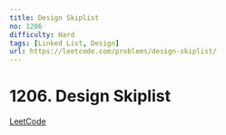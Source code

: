 ```yaml
---
title: Design Skiplist
no: 1206
difficulty: Hard
tags: [Linked List, Design]
url: https://leetcode.com/problems/design-skiplist/
---
```


# 1206. Design Skiplist

[LeetCode](https://leetcode.com/problems/design-skiplist/)

